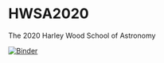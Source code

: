 # HWSA2020
The 2020 Harley Wood School of Astronomy

[![Binder](https://mybinder.org/badge_logo.svg)](https://mybinder.org/v2/gh/harley-wood-school-for-astronomy/HWSA2020/master)
